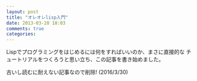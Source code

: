 ```yaml
---
layout: post
title: "オレオレlisp入門"
date: 2013-03-28 18:03
comments: true
categories: 
---
```



Lispでプログラミングをはじめるには何をすればいいのか、まさに直接的な
チュートリアルをつくろうと思い立ち、この記事を書き始めました。

古いし読むに耐えない記事なので削除! (2016/3/30)
